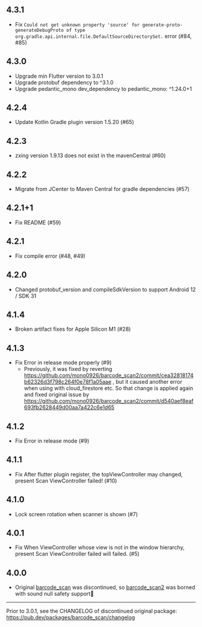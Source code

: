## 4.3.1

- Fix `Could not get unknown property 'source' for generate-proto-generateDebugProto of type org.gradle.api.internal.file.DefaultSourceDirectorySet.` error (#84, #85)

## 4.3.0

- Upgrade min Flutter version to 3.0.1
- Upgrade protobuf dependency to ^3.1.0
- Upgrade pedantic_mono dev_dependency to pedantic_mono: ^1.24.0+1

## 4.2.4

- Update Kotlin Gradle plugin version 1.5.20 (#65)

## 4.2.3

- zxing version 1.9.13 does not exist in the mavenCentral (#60)

## 4.2.2

- Migrate from JCenter to Maven Central for gradle dependencies (#57)

## 4.2.1+1

- Fix README (#59)

## 4.2.1

- Fix compile error (#48, #49)

## 4.2.0

- Changed protobuf_version and compileSdkVersion to support Android 12 / SDK 31

## 4.1.4

- Broken artifact fixes for Apple Silicon M1 (#28)

## 4.1.3

- Fix Error in release mode properly (#9)
  - Previously, it was fixed by reverting <https://github.com/mono0926/barcode_scan2/commit/cea32818174b62326d3f798c264f0e78f1a05aae> , but it caused another error when using with cloud_firestore etc. So that change is applied again and fixed original issue by <https://github.com/mono0926/barcode_scan2/commit/d540aef8eaf693fb2628449d00aa7a422c6e1d65>

## 4.1.2

- Fix Error in release mode (#9)

## 4.1.1

- Fix After flutter plugin register, the topViewController may changed, present Scan ViewController failed! (#10)

## 4.1.0

- Lock screen rotation when scanner is shown (#7)

## 4.0.1

- Fix When ViewController whose view is not in the window hierarchy, present Scan ViewController failed will failed. (#5)

## 4.0.0

- Original [barcode_scan](https://pub.dev/packages/barcode_scan) was discontinued, so [barcode_scan2](https://pub.dev/packages/barcode_scan) was borned with sound null safety support🎉

---

Prior to 3.0.1, see the CHANGELOG of discontinued original package:
<https://pub.dev/packages/barcode_scan/changelog>
